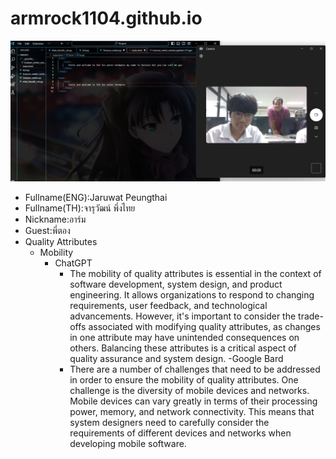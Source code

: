 # armrock1104.github.io
![alt text for screen readers](/selfie_like_pro_Vscode.png "Text to show on mouseover")
- Fullname(ENG):Jaruwat Peungthai
- Fullname(TH):จารุวัฒน์ พึ่งไทย
- Nickname:อาร์ม
- Guest:พี่ตอง
- Quality Attributes
  - Mobility
    - ChatGPT
      - The mobility of quality attributes is essential in the context of software development, system design, and product engineering. It allows organizations to respond to changing requirements, user       feedback, and technological advancements. However, it's important to consider the trade-offs associated with modifying quality attributes, as changes in one attribute may have unintended consequences on others. Balancing these attributes is a critical aspect of quality assurance and system design.
    -Google Bard
      - There are a number of challenges that need to be addressed in order to ensure the mobility of quality attributes. One challenge is the diversity of mobile devices and networks. Mobile devices can vary greatly in terms of their processing power, memory, and network connectivity. This means that system designers need to carefully consider the requirements of different devices and networks when developing mobile software.
